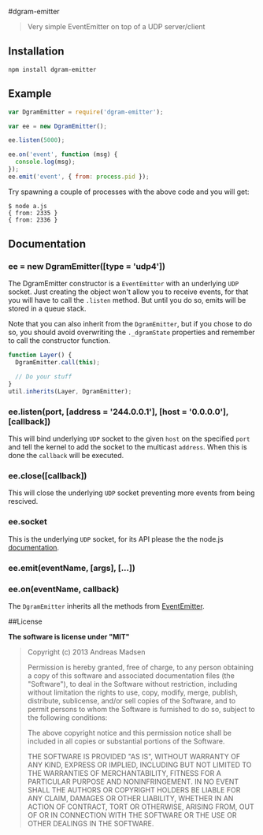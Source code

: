 #dgram-emitter

> Very simple EventEmitter on top of a UDP server/client

## Installation

```sheel
npm install dgram-emitter
```

## Example

```JavaScript
var DgramEmitter = require('dgram-emitter');

var ee = new DgramEmitter();

ee.listen(5000);

ee.on('event', function (msg) {
  console.log(msg);
});
ee.emit('event', { from: process.pid });
```

Try spawning a couple of processes with the above code and you will get:

```shell
$ node a.js
{ from: 2335 }
{ from: 2336 }
```

## Documentation

### ee = new DgramEmitter([type = 'udp4'])

The DgramEmitter constructor is a `EventEmitter` with an underlying `UDP` socket.
Just creating the object won't allow you to receive events, for that you will
have to call the `.listen` method. But until you do so, emits will be stored
in a queue stack.

Note that you can also inherit from the `DgramEmitter`, but if you chose to
do so, you should avoid overwriting the `._dgramState` properties and remember
to call the constructor function.

```javascript
function Layer() {
  DgramEmitter.call(this);

  // Do your stuff
}
util.inherits(Layer, DgramEmitter);
```

### ee.listen(port, [address = '244.0.0.1'], [host = '0.0.0.0'], [callback])

This will bind underlying `UDP` socket to the given `host` on the specified `port`
and tell the kernel to add the socket to the multicast `address`. When this is
done the `callback` will be executed.

### ee.close([callback])

This will close the underlying `UDP` socket preventing more events from being
rescived.

### ee.socket

This is the underlying `UDP` socket, for its API please the the node.js
[documentation](http://nodejs.org/api/dgram.html).

### ee.emit(eventName, [args], [...])
### ee.on(eventName, callback)

The `DgramEmitter` inherits all the methods from [EventEmitter](http://nodejs.org/api/events.html).

##License

**The software is license under "MIT"**

> Copyright (c) 2013 Andreas Madsen
>
> Permission is hereby granted, free of charge, to any person obtaining a copy
> of this software and associated documentation files (the "Software"), to deal
> in the Software without restriction, including without limitation the rights
> to use, copy, modify, merge, publish, distribute, sublicense, and/or sell
> copies of the Software, and to permit persons to whom the Software is
> furnished to do so, subject to the following conditions:
>
> The above copyright notice and this permission notice shall be included in
> all copies or substantial portions of the Software.
>
> THE SOFTWARE IS PROVIDED "AS IS", WITHOUT WARRANTY OF ANY KIND, EXPRESS OR
> IMPLIED, INCLUDING BUT NOT LIMITED TO THE WARRANTIES OF MERCHANTABILITY,
> FITNESS FOR A PARTICULAR PURPOSE AND NONINFRINGEMENT. IN NO EVENT SHALL THE
> AUTHORS OR COPYRIGHT HOLDERS BE LIABLE FOR ANY CLAIM, DAMAGES OR OTHER
> LIABILITY, WHETHER IN AN ACTION OF CONTRACT, TORT OR OTHERWISE, ARISING FROM,
> OUT OF OR IN CONNECTION WITH THE SOFTWARE OR THE USE OR OTHER DEALINGS IN
> THE SOFTWARE.
